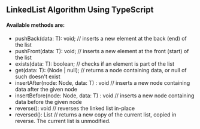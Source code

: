 ## LinkedList Algorithm Using TypeScript

#### Available methods are:

* pushBack(data: T): void; // inserts a new element at the back (end) of the list
* pushFront(data: T): void; // inserts a new element at the front (start) of the list
* exists(data: T): boolean; // checks if an element is part of the list
* get(data: T): (Node<T> | null); // returns a node containing data, or null of such doesn't exist
* insertAfter(node: Node<T>, data: T) : void // inserts a new node containing data after the given node 
* insertBefore(node: Node<T>, data: T) : void // inserts a new node containing data before the given node
* reverse(): void // reverses the linked list in-place
* reversed(): List<T> // returns a new copy of the current list, copied in reverse. The current list is unmodified.


